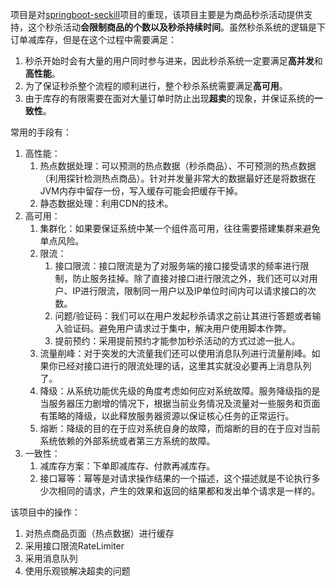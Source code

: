 项目是对[springboot-seckill](https://github.com/zaiyunduan123/springboot-seckill)项目的重现，该项目主要是为商品秒杀活动提供支持，这个秒杀活动**会限制商品的个数以及秒杀持续时间**。虽然秒杀系统的逻辑是下订单减库存，但是在这个过程中需要满足：

1. 秒杀开始时会有大量的用户同时参与进来，因此秒杀系统一定要满足**高并发**和**高性能**。
2. 为了保证秒杀整个流程的顺利进行，整个秒杀系统需要满足**高可用**。
3. 由于库存的有限需要在面对大量订单时防止出现**超卖**的现象，并保证系统的**一致性**。

常用的手段有：

1. 高性能：
   1. 热点数据处理：可以预测的热点数据（秒杀商品）、不可预测的热点数据（利用探针检测热点商品）。针对并发量非常大的数据最好还是将数据在JVM内存中留存一份，写入缓存可能会把缓存干掉。
   2. 静态数据处理：利用CDN的技术。
2. 高可用：
   1. 集群化：如果要保证系统中某一个组件高可用，往往需要搭建集群来避免单点风险。
   2. 限流：
      1. 接口限流：接口限流是为了对服务端的接口接受请求的频率进行限制，防止服务挂掉。除了直接对接口进行限流之外，我们还可以对用户、IP进行限流，限制同一用户以及IP单位时间内可以请求接口的次数。
      2. 问题/验证码：我们可以在用户发起秒杀请求之前让其进行答题或者输入验证码。避免用户请求过于集中，解决用户使用脚本作弊。
      3. 提前预约：采用提前预约才能参加秒杀活动的方式过滤一批人。
   3. 流量削峰：对于突发的大流量我们还可以使用消息队列进行流量削峰。如果你已经对接口进行的限流处理的话，这里其实就没必要再上消息队列了。
   4. 降级：从系统功能优先级的角度考虑如何应对系统故障。服务降级指的是当服务器压力剧增的情况下，根据当前业务情况及流量对一些服务和页面有策略的降级，以此释放服务器资源以保证核心任务的正常运行。
   5. 熔断：降级的目的在于应对系统自身的故障，而熔断的目的在于应对当前系统依赖的外部系统或者第三方系统的故障。
3. 一致性：
   1. 减库存方案：下单即减库存、付款再减库存。
   2. 接口幂等：幂等是对请求操作结果的一个描述，这个描述就是不论执行多少次相同的请求，产生的效果和返回的结果都和发出单个请求是一样的。

该项目中的操作：

1. 对热点商品页面（热点数据）进行缓存
2. 采用接口限流RateLimiter
3. 采用消息队列
4. 使用乐观锁解决超卖的问题